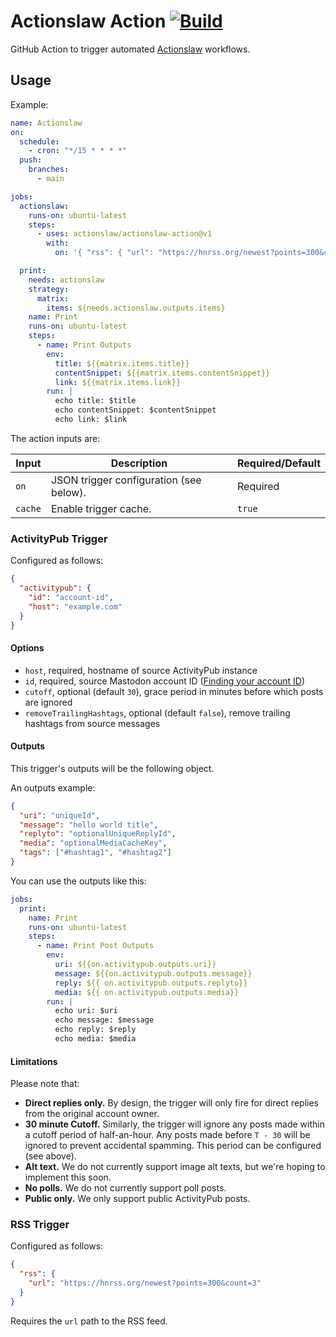 # Actionslaw Action [![Build](https://github.com/actionslaw/actionslaw-action/actions/workflows/test.yml/badge.svg?branch=main)](https://github.com/actionslaw/actionslaw-action/actions/workflows/test.yml)

GitHub Action to trigger automated [Actionslaw](https://github.com/actionslaw) workflows.

## Usage

Example:

```yml
name: Actionslaw
on:
  schedule:
    - cron: "*/15 * * * *"
  push:
    branches:
      - main

jobs:
  actionslaw:
    runs-on: ubuntu-latest
    steps:
      - uses: actionslaw/actionslaw-action@v1
        with:
          on: '{ "rss": { "url": "https://hnrss.org/newest?points=300&count=3" } }'

  print:
    needs: actionslaw
    strategy:
      matrix:
        items: ${needs.actionslaw.outputs.items}
    name: Print
    runs-on: ubuntu-latest
    steps:
      - name: Print Outputs
        env:
          title: ${{matrix.items.title}}
          contentSnippet: ${{matrix.items.contentSnippet}}
          link: ${{matrix.items.link}}
        run: |
          echo title: $title
          echo contentSnippet: $contentSnippet
          echo link: $link
```

The action inputs are:

| Input   | Description                             | Required/Default |
| ------- | --------------------------------------- | ---------------- |
| `on`    | JSON trigger configuration (see below). | Required         |
| `cache` | Enable trigger cache.                   | `true`           |

### ActivityPub Trigger

Configured as follows:

```json
{
  "activitypub": {
    "id": "account-id",
    "host": "example.com"
  }
}
```

#### Options

- `host`, required, hostname of source ActivityPub instance
- `id`, required, source Mastodon account ID ([Finding your account ID](https://rknight.me/blog/get-mastodon-account-id-from-username/))
- `cutoff`, optional (default `30`), grace period in minutes before which posts are ignored
- `removeTrailingHashtags`, optional (default `false`), remove trailing hashtags from source messages

#### Outputs

This trigger's outputs will be the following object.

An outputs example:

```json
{
  "uri": "uniqueId",
  "message": "hello world title",
  "replyto": "optionalUniqueReplyId",
  "media": "optionalMediaCacheKey",
  "tags": ["#hashtag1", "#hashtag2"]
}
```

You can use the outputs like this:

```yaml
jobs:
  print:
    name: Print
    runs-on: ubuntu-latest
    steps:
      - name: Print Post Outputs
        env:
          uri: ${{on.activitypub.outputs.uri}}
          message: ${{on.activitypub.outputs.message}}
          reply: ${{ on.activitypub.outputs.replyto}}
          media: ${{ on.activitypub.outputs.media}}
        run: |
          echo uri: $uri
          echo message: $message
          echo reply: $reply
          echo media: $media
```

#### Limitations

Please note that:

- **Direct replies only.** By design, the trigger will only fire for direct replies from the original account owner.
- **30 minute Cutoff.** Similarly, the trigger will ignore any posts made within a cutoff period of half-an-hour. Any posts made before `T - 30` will be ignored to prevent accidental spamming. This period can be configured (see above).
- **Alt text.** We do not currently support image alt texts, but we're hoping to implement this soon.
- **No polls.** We do not currently support poll posts.
- **Public only.** We only support public ActivityPub posts.

### RSS Trigger

Configured as follows:

```json
{
  "rss": {
    "url": "https://hnrss.org/newest?points=300&count=3"
  }
}
```

Requires the `url` path to the RSS feed.
